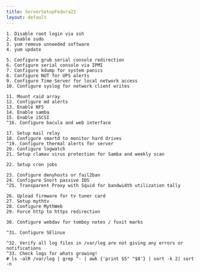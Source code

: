 ```yaml
---
title: ServerSetupFedora22
layout: default
---
```


    1. Disable root login via ssh
    2. Enable sudo
    3. yum remove unneeded software
    4. yum update

    5. Configure grub serial console redirection
    6. Configure serial console via IPMI
    7. Configure kdump for system panics
    8. Configure NUT for UPS alerts
    9. Configure Time Server for local network access
    10. Configure syslog for network client writes

    11. Mount raid array
    12. Configure md alerts
    13. Enable NFS
    14. Enable samba
    15. Enable iSCSI
    ^16. Configure bacula and web interface

    17. Setup mail relay
    18. Configure smartd to monitor hard drives
    ^19. Configure thermal alerts for server
    20. Configure logwatch
    21. Setup clamav virus protection for Samba and weekly scan

    22. Setup cron jobs

    23. Configure denyhosts or fail2ban
    24. Configure Snort passive IDS
    ^25. Transparent Proxy with Squid for bandwidth utilization tally

    26. Upload firmware for tv tuner card
    27. Setup mythtv
    28. Configure MythWeb
    29. Force http to https redirection

    30. Configure webdav for tomboy notes / foxit marks

    ^31. Configure SElinux

    ^32. Verify all log files in /var/log are not giving any errors or notifications
    ^33. Check logs for whats growing!
    # ls -alR /var/log | grep ^- | awk {'print $5" "$8'} | sort -k 2| sort -n
